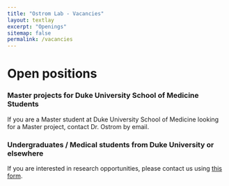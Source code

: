 ```yaml
---
title: "Ostrom Lab - Vacancies"
layout: textlay
excerpt: "Openings"
sitemap: false
permalink: /vacancies
---
```


# Open positions

### Master projects for Duke University School of Medicine Students
If you are a Master student at Duke University School of Medicine  looking for a Master project, contact Dr. Ostrom by email.

### Undergraduates / Medical students from Duke University or elsewhere
If you are interested in research opportunities, please contact us using <a href="https://forms.gle/VxTm9x7L4eaAKjJY7">this form</a>.

